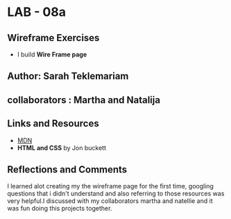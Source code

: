 
# LAB - 08a

## Wireframe Exercises

 - I build **Wire Frame page** 
## Author: Sarah Teklemariam
## collaborators : Martha and Natalija



## Links and Resources
* [MDN](https://developer.mozilla.org/en-US/docs/Learn)
* **HTML and CSS** by Jon buckett



## Reflections and Comments

I learned alot creating my the wireframe page for the first time, googling questions that i didn't understand and also referring to those resources was very helpful.I discussed with my collaborators martha and natellie and it was fun doing this projects together. 
